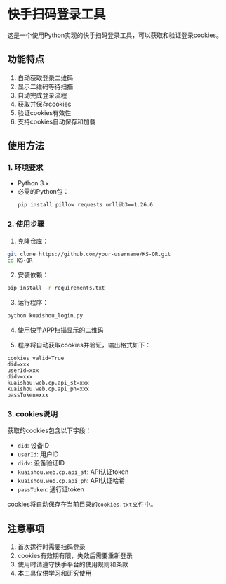 # 快手扫码登录工具

这是一个使用Python实现的快手扫码登录工具，可以获取和验证登录cookies。

## 功能特点

1. 自动获取登录二维码
2. 显示二维码等待扫描
3. 自动完成登录流程
4. 获取并保存cookies
5. 验证cookies有效性
6. 支持cookies自动保存和加载

## 使用方法

### 1. 环境要求
- Python 3.x
- 必需的Python包：
  ```bash
  pip install pillow requests urllib3==1.26.6
  ```

### 2. 使用步骤

1. 克隆仓库：
```bash
git clone https://github.com/your-username/KS-QR.git
cd KS-QR
```

2. 安装依赖：
```bash
pip install -r requirements.txt
```

3. 运行程序：
```bash
python kuaishou_login.py
```

4. 使用快手APP扫描显示的二维码

5. 程序将自动获取cookies并验证，输出格式如下：
```
cookies_valid=True
did=xxx
userId=xxx
didv=xxx
kuaishou.web.cp.api_st=xxx
kuaishou.web.cp.api_ph=xxx
passToken=xxx
```

### 3. cookies说明

获取的cookies包含以下字段：
- `did`: 设备ID
- `userId`: 用户ID
- `didv`: 设备验证ID
- `kuaishou.web.cp.api_st`: API认证token
- `kuaishou.web.cp.api_ph`: API认证哈希
- `passToken`: 通行证token

cookies将自动保存在当前目录的`cookies.txt`文件中。

## 注意事项

1. 首次运行时需要扫码登录
2. cookies有效期有限，失效后需要重新登录
3. 使用时请遵守快手平台的使用规则和条款
4. 本工具仅供学习和研究使用 